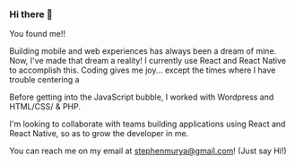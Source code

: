 ### Hi there 👋 

You found me!!

Building mobile and web experiences has always been a dream of mine. Now, I've made that dream a reality! I currently use React and React Native to accomplish this. Coding gives me joy... except the times where I have trouble centering a <div>

Before getting into the JavaScript bubble, I worked with Wordpress and HTML/CSS/ & PHP.

I'm looking to collaborate with teams building applications using React and React Native, so as to grow the developer in me.

You can reach me on my email at stephenmurya@gmail.com! (Just say Hi!)

